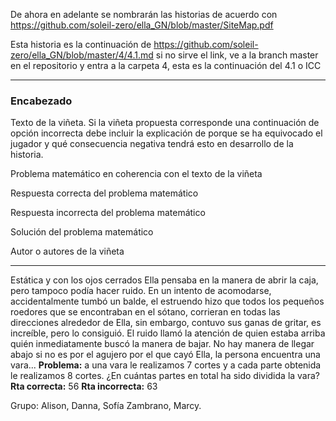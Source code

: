De ahora en adelante se nombrarán las historias de acuerdo con https://github.com/soleil-zero/ella_GN/blob/master/SiteMap.pdf

Esta historia es la continuación de https://github.com/soleil-zero/ella_GN/blob/master/4/4.1.md si no sirve el link, ve a la branch master en el repositorio y entra a la carpeta 4, esta es la continuación del 4.1 o ICC

**********************************************************************
### Encabezado

Texto de la viñeta. Si la viñeta propuesta corresponde una continuación de opción incorrecta debe incluir la explicación de porque se ha equivocado el jugador y qué consecuencia negativa tendrá esto en desarrollo de la historia.

Problema matemático en coherencia con el texto de la viñeta

Respuesta correcta del problema matemático

Respuesta incorrecta del problema matemático

Solución del problema matemático

Autor o autores de la viñeta
**********************************************************************
Estática y con los ojos cerrados Ella pensaba en la manera de abrir la caja, pero tampoco podía hacer ruido. En un intento de acomodarse, accidentalmente tumbó un balde, el estruendo hizo que todos los pequeños roedores que se encontraban en el sótano, corrieran en todas las direcciones alrededor de Ella, sin embargo, contuvo sus ganas de gritar, es increíble, pero lo consiguió. El ruido llamó la atención de quien estaba arriba quién inmediatamente buscó la manera de bajar. 
No hay manera de llegar abajo si no es por el agujero por el que cayó Ella, la persona encuentra una vara... **Problema:** a una vara le realizamos 7 cortes y a cada parte obtenida le realizamos 8 cortes. ¿En cuántas partes en total ha sido dividida la vara?
**Rta correcta:** 56
**Rta incorrecta:** 63

Grupo: Alison, Danna, Sofía Zambrano, Marcy.
